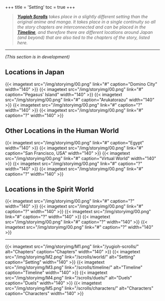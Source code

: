 +++
title = 'Setting'
toc = true
+++

>_**[Yugioh Scrolls](/yugioh-scrolls)** takes place in a slightly different setting than the original anime and manga. It takes place in a single continuity so all the story chapters are interconnected and can be placed in the [**Timeline**](/scrolls/timeline/), and therefore there are different locations around Japan (and beyond) that are also tied to the chapters of the story, listed here._

---

*(This section is in development)*

## Locations in Japan

<div style="display: flex; justify-content: center; gap: 5px;">
{{< imagetext src="/img/storyimg/00.png" link="#" caption="Domino City" width="140" >}}
{{< imagetext src="/img/storyimg/00.png" link="#" caption="Pegasus' Island" width="140" >}}
{{< imagetext src="/img/storyimg/00.png" link="#" caption="Arukatorazu" width="140" >}}
{{< imagetext src="/img/storyimg/00.png" link="#" caption="?" width="140" >}}
{{< imagetext src="/img/storyimg/00.png" link="#" caption="?" width="140" >}}
</div>

## Other Locations in the Human World

<div style="display: flex; justify-content: center; gap: 5px;">
{{< imagetext src="/img/storyimg/00.png" link="#" caption="Egypt" width="140" >}}
{{< imagetext src="/img/storyimg/00.png" link="#" caption="San Francisco, USA" width="140" >}}
{{< imagetext src="/img/storyimg/00.png" link="#" caption="Virtual World" width="140" >}}
{{< imagetext src="/img/storyimg/00.png" link="#" caption="?" width="140" >}}
{{< imagetext src="/img/storyimg/00.png" link="#" caption="?" width="140" >}}
</div>

## Locations in the Spirit World

<div style="display: flex; justify-content: center; gap: 5px;">
{{< imagetext src="/img/storyimg/00.png" link="#" caption="?" width="140" >}}
{{< imagetext src="/img/storyimg/00.png" link="#" caption="?" width="140" >}}
{{< imagetext src="/img/storyimg/00.png" link="#" caption="?" width="140" >}}
{{< imagetext src="/img/storyimg/00.png" link="#" caption="?" width="140" >}}
{{< imagetext src="/img/storyimg/00.png" link="#" caption="?" width="140" >}}
</div>

---

<div style="display: flex; justify-content: center; gap: 5px;">
{{< imagetext src="/img/storyimg/M1.png" link="/yugioh-scrolls/" alt="Chapters" caption="Chapters" width="140" >}}
{{< imagetext src="/img/storyimg/M2.png" link="/scrolls/world/" alt="Setting" caption="Setting" width="140" >}}
{{< imagetext src="/img/storyimg/M3.png" link="/scrolls/timeline/" alt="Timeline" caption="Timeline" width="140" >}}
{{< imagetext src="/img/storyimg/M4.png" link="/scrolls/duels/" alt="Duels" caption="Duels" width="140" >}}
{{< imagetext src="/img/storyimg/M5.png" link="/scrolls/characters/" alt="Characters" caption="Characters" width="140" >}}
</div>

